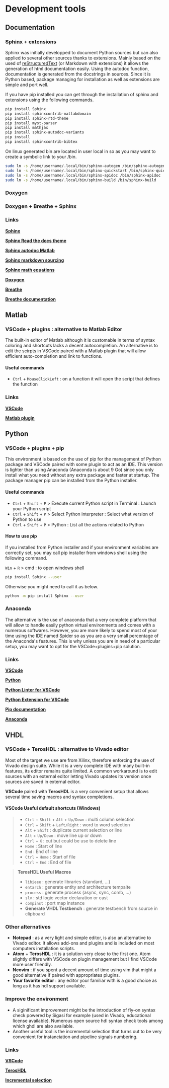 # Development tools

## Documentation

### Sphinx + extensions

Sphinx was initially developped to document Python sources but can also applied to several other sources thanks to extensions.
Mainly based on the used of [reStructuredText](https://www.sphinx-doc.org/en/master/usage/restructuredtext/index.html) (or Markdown with extensions) it allows the generation of html documentation easily. Using the autodoc function, documentation is generated from the docstrings in sources. Since it is Python based, package managing for installation as well as extensions are simple and port well.

If you have pip installed you can get through the installation of sphinx and extensions using the following commands.

```Bash
pip install Sphinx
pip install sphinxcontrib-matlabdomain
pip install sphinx-rtd-theme
pip install myst-parser
pip install mathjax
pip install sphinx-autodoc-variants
pip install 
pip install sphinxcontrib-bibtex
```

On linux generated bin are located in user local in so as you may want to create a symbolic link to your /bin.
```Bash
sudo ln -s /home/username/.local/bin/sphinx-autogen /bin/sphinx-autogen
sudo ln -s /home/username/.local/bin/sphinx-quickstart /bin/sphinx-quickstart
sudo ln -s /home/username/.local/bin/sphinx-apidoc /bin/sphinx-apidoc
sudo ln -s /home/username/.local/bin/sphinx-build /bin/sphinx-build
```

### Doxygen

### Doxygen + Breathe + Sphinx

### Links

[**Sphinx**](https://www.sphinx-doc.org/en/master/)

[**Sphinx Read the docs theme**](https://pypi.org/project/sphinx-rtd-theme/)

[**Sphinx autodoc Matlab**](https://pypi.org/project/sphinxcontrib-matlabdomain/)

[**Sphinx markdown sourcing**](https://myst-parser.readthedocs.io/en/latest/sphinx/intro.html)

[**Sphinx math equations**](https://pypi.org/project/mathjax/)

[**Doxygen**](https://www.doxygen.nl/index.html)

[**Breathe**](https://pypi.org/project/breathe/)

[**Breathe documentation**](https://breathe.readthedocs.io/en/latest/index.html)

## Matlab

### VSCode + plugins : alternative to Matlab Editor

The built-in editor of Matlab although it is customable in terms of syntax coloring and shortcuts lacks a decent autocompletion. An alternative is to edit the scirpts in VSCode paired with a Matlab plugin that will allow efficient auto-completion and link to functions.

#### Useful commands

* `Ctrl` + `MouseClickLeft` : on a function it will open the script that defines the function

### Links

[**VSCode**](https://code.visualstudio.com/)

[**Matlab plugin**](https://marketplace.visualstudio.com/items?itemName=Gimly81.matlab)

## Python

### VSCode + plugins + pip

This environment is based on the use of pip for the management of Python package and VSCode paired with some plugin to act as an IDE. This version is lighter than using Anaconda (Anaconda is about 9 Go) since you only install what you need without any extra package and faster at startup. The package manager pip can be installed from the Python installer.

#### Useful commands

* `Ctrl` + `Shift` + `P` > Execute current Python script in Terminal : Launch your Python script
* `Ctrl` + `Shift` + `P` > Select Python interpreter : Select what version of Python to use
* `Ctrl` + `Shift` + `P` > Python : List all the actions related to Python

#### How to use pip

If you installed from Python installer and if your environment variables are correctly set, you may call pip installer from windows shell using the following command.

`Win` + `R` > cmd : to open windows shell

```Bash
pip install Sphinx --user
```

Otherwise you might need to call it as below.

```Bash
python -m pip install Sphinx --user
```

### Anaconda

The alternative is the use of anaconda that a very complete platform that will allow to handle easily python virtual environments and comes with a numerous softwares. However, you are more likely to spend most of your time using the IDE named Spider so as you are a very small percentage of the Anaconda's features. This is why unless you are in need of a particular setup, you may want to opt for the VSCode+plugins+pip solution.

### Links

[**VSCode**](https://code.visualstudio.com/)

[**Python**](https://www.python.org/)

[**Python Linter for VSCode**](https://marketplace.visualstudio.com/items?itemName=ms-python.python)

[**Python Extension for VSCode**](https://marketplace.visualstudio.com/items?itemName=ms-python.vscode-pylance)

[**Pip documentation**](https://pip.pypa.io/en/stable/cli/pip_install/)

[**Anaconda**](https://www.anaconda.com/)

## VHDL

### VSCode + TerosHDL : alternative to Vivado editor

Most of the target we use are from Xilinx, therefore enforcing the use of Vivado design suite.
While it is a very complete IDE with many built-in features, its editor remains quite limited. A common workaround is to edit sources with an external editor letting Vivado updates its version once sources are saved in external editor.

**VSCode** paired with **TerosHDL** is a very convenient setup that allows several time saving macros and syntax completions.

#### VSCode Useful default shortcuts (Windows)
>  * `Ctrl` + `Shift` + `Alt` + `Up/Down` : multi column selection
>  * `Ctrl` + `Shift` + `Left/Right` : word to word selection
>  * `Alt` + `Shift` : duplicate current selection or line
>  * `Alt` + `Up/Down` : move line up or down
>  * `Ctrl` + `X` : cut but could be use to delete line
>  * `Home` : Start of line
>  * `End`  : End of line
>  * `Ctrl` + `Home` : Start of file
>  * `Ctrl` + `End`  : End of file

> **TerosHDL Useful Macros**
>  * `libieee` : generate libraries (standard, ...)
>  * `entarch` : generate entity and architecture tempalte
>  * `process` : generate process (async, sync, comb, ...)
>  * `slv` : std logic vector declaration or cast
>  * `compinst` : port map instance
>  * **Generate VHDL Testbench** : generate testbench from source in clipboard
  
### Other alternatives

* **Notepad** : as a very light and simple editor, is also an alternative to Vivado editor. It allows add-ons and plugins and is included on most computers installation scripts.
* **Atom** + **TerosHDL** : it is a solution very close to the first one. Atom slightly differs with VSCode on plugin management but I find VSCode more user friendly.
* **Neovim** : if you spent a decent amount of time using vim that might a good alternative if paired with appropriates plugins.
* **Your favorite editor** : any editor your familiar with is a good choice as long as it has hdl support available.

### Improve the environment

* A siginificant improvement might be the introduction of fly-on syntax check powered by Sigasi for example (used in Vivado, educational license available). Numerous open source hdl syntax check tools among which ghdl are also available.
* Another useful tool is the incremental selection that turns out to be very convenient for instanciation and pipeline signals numbering.

### Links

[**VSCode**](https://code.visualstudio.com/)

[**TerosHDL**](https://marketplace.visualstudio.com/items?itemName=teros-technology.teroshdl)

[**Incremental selection**](https://marketplace.visualstudio.com/items?itemName=albymor.increment-selection)
